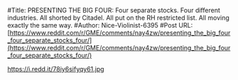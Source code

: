 #Title: PRESENTING THE BIG FOUR: Four separate stocks. Four different industries. All shorted by Citadel. All put on the RH restricted list. All moving exactly the same way.
#Author: Nice-Violinist-6395
#Post URL: [https://www.reddit.com/r/GME/comments/nay4zw/presenting_the_big_four_four_separate_stocks_four/](https://www.reddit.com/r/GME/comments/nay4zw/presenting_the_big_four_four_separate_stocks_four/)


https://i.redd.it/78iy6sifyqy61.jpg